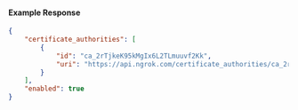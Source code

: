 <!-- Code generated for API Clients. DO NOT EDIT. -->

#### Example Response

```json
{
	"certificate_authorities": [
		{
			"id": "ca_2rTjkeK95kMgIx6L2TLmuuvf2Kk",
			"uri": "https://api.ngrok.com/certificate_authorities/ca_2rTjkeK95kMgIx6L2TLmuuvf2Kk"
		}
	],
	"enabled": true
}
```
